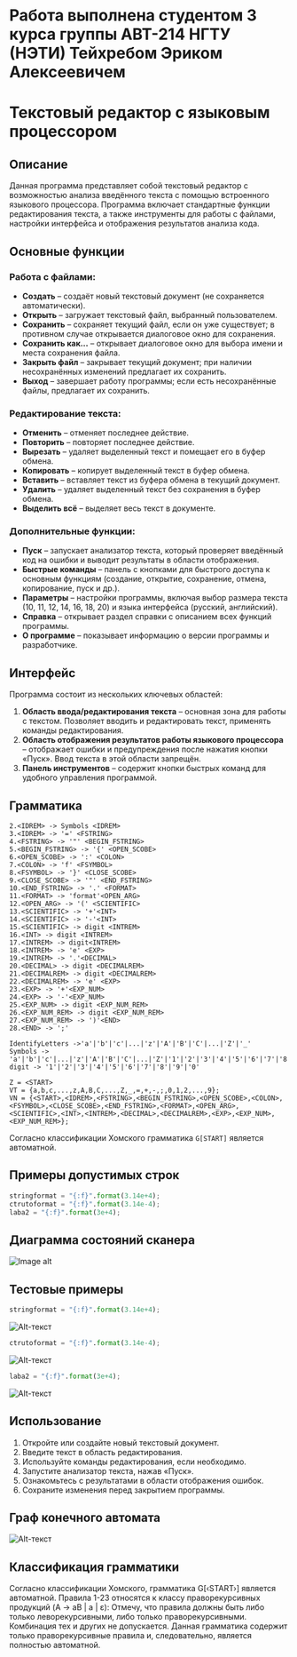 # Работа выполнена студентом 3 курса группы АВТ-214 НГТУ (НЭТИ) Тейхребом Эриком Алексеевичем
# Текстовый редактор с языковым процессором

## Описание
Данная программа представляет собой текстовый редактор с возможностью анализа введённого текста с помощью встроенного языкового процессора. Программа включает стандартные функции редактирования текста, а также инструменты для работы с файлами, настройки интерфейса и отображения результатов анализа кода.

## Основные функции
### Работа с файлами:
- **Создать** – создаёт новый текстовый документ (не сохраняется автоматически).
- **Открыть** – загружает текстовый файл, выбранный пользователем.
- **Сохранить** – сохраняет текущий файл, если он уже существует; в противном случае открывается диалоговое окно для сохранения.
- **Сохранить как...** – открывает диалоговое окно для выбора имени и места сохранения файла.
- **Закрыть файл** – закрывает текущий документ; при наличии несохранённых изменений предлагает их сохранить.
- **Выход** – завершает работу программы; если есть несохранённые файлы, предлагает их сохранить.

### Редактирование текста:
- **Отменить** – отменяет последнее действие.
- **Повторить** – повторяет последнее действие.
- **Вырезать** – удаляет выделенный текст и помещает его в буфер обмена.
- **Копировать** – копирует выделенный текст в буфер обмена.
- **Вставить** – вставляет текст из буфера обмена в текущий документ.
- **Удалить** – удаляет выделенный текст без сохранения в буфер обмена.
- **Выделить всё** – выделяет весь текст в документе.

### Дополнительные функции:
- **Пуск** – запускает анализатор текста, который проверяет введённый код на ошибки и выводит результаты в области отображения.
- **Быстрые команды** – панель с кнопками для быстрого доступа к основным функциям (создание, открытие, сохранение, отмена, копирование, пуск и др.).
- **Параметры** – настройки программы, включая выбор размера текста (10, 11, 12, 14, 16, 18, 20) и языка интерфейса (русский, английский).
- **Справка** – открывает раздел справки с описанием всех функций программы.
- **О программе** – показывает информацию о версии программы и разработчике.

## Интерфейс
Программа состоит из нескольких ключевых областей:
1. **Область ввода/редактирования текста** – основная зона для работы с текстом. Позволяет вводить и редактировать текст, применять команды редактирования.
2. **Область отображения результатов работы языкового процессора** – отображает ошибки и предупреждения после нажатия кнопки «Пуск». Ввод текста в этой области запрещён.
3. **Панель инструментов** – содержит кнопки быстрых команд для удобного управления программой.

## Грамматика
```1.<START> -> IdentifyLetters <IDREM>
2.<IDREM> -> Symbols <IDREM>
3.<IDREM> -> '=' <FSTRING>
4.<FSTRING> -> '"' <BEGIN_FSTRING>
5.<BEGIN_FSTRING> -> '{' <OPEN_SCOBE>
6.<OPEN_SCOBE> -> ':' <COLON>
7.<COLON> -> 'f' <FSYMBOL>
8.<FSYMBOL> -> '}' <CLOSE_SCOBE>
9.<CLOSE_SCOBE> -> '"' <END_FSTRING>
10.<END_FSTRING> -> '.' <FORMAT>
11.<FORMAT> -> 'format'<OPEN_ARG>
12.<OPEN_ARG> -> '(' <SCIENTIFIC>
13.<SCIENTIFIC> -> '+'<INT>
14.<SCIENTIFIC> -> '-'<INT>
15.<SCIENTIFIC> -> digit <INTREM>
16.<INT> -> digit <INTREM>
17.<INTREM> -> digit<INTREM>
18.<INTREM> -> 'e' <EXP>
19.<INTREM> -> '.'<DECIMAL>
20.<DECIMAL> -> digit <DECIMALREM>
21.<DECIMALREM> -> digit <DECIMALREM>
22.<DECIMALREM> -> 'e' <EXP>
23.<EXP> -> '+'<EXP_NUM>
24.<EXP> -> '-'<EXP_NUM>
25.<EXP_NUM> -> digit <EXP_NUM_REM>
26.<EXP_NUM_REM> -> digit <EXP_NUM_REM>
27.<EXP_NUM_REM> -> ')'<END>
28.<END> -> ';'

IdentifyLetters ->'a'|'b'|'c'|...|'z'|'A'|'B'|'C'|...|'Z'|'_'
Symbols -> 'a'|'b'|'c'|...|'z'|'A'|'B'|'C'|...|'Z'|'1'|'2'|'3'|'4'|'5'|'6'|'7'|'8'|'9'|'0'|'_'
digit -> '1'|'2'|'3'|'4'|'5'|'6'|'7'|'8'|'9'|'0'

Z = <START>
VT = {a,b,c,...,z,A,B,C,...,Z,_,=,+,-,;,0,1,2,...,9};
VN = {<START>,<IDREM>,<FSTRING>,<BEGIN_FSTRING>,<OPEN_SCOBE>,<COLON>,<FSYMBOL>,<CLOSE_SCOBE>,<END_FSTRING>,<FORMAT>,<OPEN_ARG>,<SCIENTIFIC>,<INT>,<INTREM>,<DECIMAL>,<DECIMALREM>,<EXP>,<EXP_NUM>,<EXP_NUM_REM>};
```

Согласно классификации Хомского грамматика ``` G[START] ``` является автоматной. 

## Примеры допустимых строк

```Python
stringformat = "{:f}".format(3.14e+4);
ctrutoformat = "{:f}".format(3.14e-4);
laba2 = "{:f}".format(3e+4);
```

## Диаграмма состояний сканера

![Image alt](https://github.com/Eralandin/ImagesForKursach/blob/main/Диаграмма%20сканера%20для%20Л_Р%20№2%20(белый%20фон).drawio.png)

## Тестовые примеры
```Python
stringformat = "{:f}".format(3.14e+4);
```
![Alt-текст](https://github.com/Eralandin/ImagesForKursach/blob/main/1Foto.jpg)
  
```Python
ctrutoformat = "{:f}".format(3.14e-4);
```
![Alt-текст](https://github.com/Eralandin/ImagesForKursach/blob/main/2Foto.jpg)
  
```Python
laba2 = "{:f}".format(3e+4);
```
![Alt-текст](https://github.com/Eralandin/ImagesForKursach/blob/main/3Foto.jpg)

## Использование
1. Откройте или создайте новый текстовый документ.
2. Введите текст в область редактирования.
3. Используйте команды редактирования, если необходимо.
4. Запустите анализатор текста, нажав «Пуск».
5. Ознакомьтесь с результатами в области отображения ошибок.
6. Сохраните изменения перед закрытием программы.

## Граф конечного автомата
![Alt-текст](https://github.com/Eralandin/ImagesForKursach/blob/main/Граф%20конечного%20автомата.drawio.png)

## Классификация грамматики
Согласно классификации Хомского, грамматика G[‹START›] является автоматной.
Правила 1-23 относятся к классу праворекурсивных продукций (A → aB | a | ε):
Отмечу, что правила должны быть либо только леворекурсивными, либо только праворекурсивными. Комбинация тех и других не допускается. Данная грамматика содержит только праворекурсивные правила и, следовательно, является полностью автоматной.


